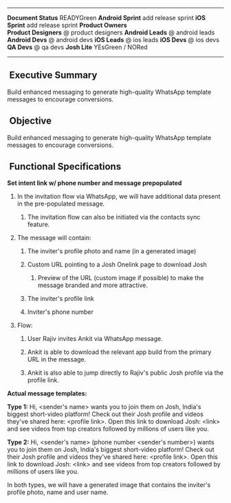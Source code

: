   ----------------------- ---------------------
  **Document Status**     READYGreen
  **Android Sprint**      add release sprint
  **iOS Sprint**          add release sprint
  **Product Owners**      
  **Product Designers**   @ product designers
  **Android Leads**       @ android leads
  **Android Devs**        @ android devs
  **iOS Leads**           @ ios leads
  **iOS Devs**            @ ios devs
  **QA Devs**             @ qa devs
  **Josh Lite**           YEsGreen / NORed
  ----------------------- ---------------------

##  Executive Summary

Build enhanced messaging to generate high-quality WhatsApp template
messages to encourage conversions.

##  Objective

Build enhanced messaging to generate high-quality WhatsApp template
messages to encourage conversions.

##  Functional Specifications

**Set intent link w/ phone number and message prepopulated**

1.  In the invitation flow via WhatsApp, we will have additional data
    present in the pre-populated message.

    1.  The invitation flow can also be initiated via the contacts sync
        feature.

2.  The message will contain:

    1.  The inviter's profile photo and name (in a generated image)

    2.  Custom URL pointing to a Josh Onelink page to download Josh

        1.  Preview of the URL (custom image if possible) to make the
            message branded and more attractive.

    3.  The inviter's profile link

    4.  Inviter's phone number

3.  Flow:

    1.  User Rajiv invites Ankit via WhatsApp message. 

    2.  Ankit is able to download the relevant app build from the
        primary URL in the message.

    3.  Ankit is also able to jump directly to Rajiv's public Josh
        profile via the profile link.

**Actual message templates:**

**Type 1:** Hi, \<sender's name\> wants you to join them on Josh,
India's biggest short-video platform! Check out their Josh profile and
videos they've shared here: \<profile link\>. Open this link to download
Josh: \<link\> and see videos from top creators followed by millions of
users like you.

**Type 2:** Hi, \<sender's name\> (phone number \<sender's number\>)
wants you to join them on Josh, India's biggest short-video platform!
Check out their Josh profile and videos they've shared here: \<profile
link\>. Open this link to download Josh: \<link\> and see videos from
top creators followed by millions of users like you.

In both types, we will have a generated image that contains the
inviter's profile photo, name and user name.
